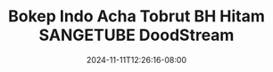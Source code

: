 --- 
title: "Bokep Indo Acha Tobrut BH Hitam  SANGETUBE  DoodStream"
description: "download bokeh Bokep Indo Acha Tobrut BH Hitam  SANGETUBE  DoodStream yandek durasi panjang baru"
date: 2024-11-11T12:26:16-08:00
file_code: "ugki2liqfzx4"
draft: false
cover: "gnfvna79auo3g17v.jpg"
tags: ["Bokep", "Indo", "Acha", "Tobrut", "Hitam", "SANGETUBE", "DoodStream"]
length: 2691
fld_id: "1482749"
foldername: "Acha toge"
categories: ["Acha toge"]
views: 0
---